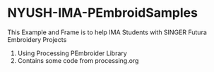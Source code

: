 # NYUSH-IMA-PEmbroidSamples
This Example and Frame is to help IMA Students with SINGER Futura Embroidery Projects

1. Using Processing PEmbroider Library
2. Contains some code from processing.org
